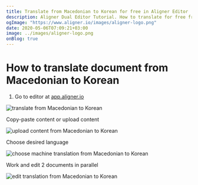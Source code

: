 ```yaml
---
title: Translate from Macedonian to Korean for free in Aligner Editor
description: Aligner Dual Editor Tutorial. How to translate for free from Macedonian to Korean. Aligner is multilingual document management platform. 
ogImage: "https://www.aligner.io/images/aligner-logo.png"
date: 2020-05-06T07:09:21+03:00
image: ../images/aligner-logo.png
onBlog: true
---
```


# How to translate document from Macedonian to Korean

1. Go to editor at [app.aligner.io](https://app.aligner.io "Aligner App web page")

![translate from Macedonian to Korean](../aligner-blank-editor.png "translate from Macedonian to Korean")

Copy-paste content or upload content

![upload content from Macedonian to Korean](../aligner-uploaded-document.png "upload content from Macedonian to Korean")

Choose desired language

![choose machine translation from Macedonian to Korean](../aligner-language-dropdown.png "choose machine translation from Macedonian to Korean")

Work and edit 2 documents in parallel

![edit translation from Macedonian to Korean](../aligner-double-sitded-editor.png "edit translation from Macedonian to Korean")

